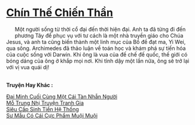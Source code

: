 <a href="https://truyentiki.com/chin-the-chien-than.33890/" title="Chín Thế Chiến Thần"><h1>Chín Thế Chiến Thần</h1></a><div style="display:table"><img align="right" style="float: left; padding: 10px;" src="https://truyentiki.com/images/story/200x260/33890.jpg" alt="">Một người sống từ thời cổ đại đến thời hiện đại. Anh ta đã từng đi đến phương Tây để phục vụ với tư cách là một nhà truyền giáo cho Chúa Jesus, và anh ta cũng biến thành một linh mục của Bồ đề đạt ma, Yi Wei, qua sông. Archimedes đã thảo luận về toán học và khám phá sự tiến hóa của cuộc sống với Darwin. Khi ông là vua của đế chế đế quốc, thế giới có bóng dáng của ông ở khắp mọi nơi. Khi tỉnh dậy một lần nữa, ông sẽ trở lại với vị vua quái dị!</div><p><br><b>Truyện Hay Khác :</b></p><a href="https://truyentiki.com/dai-minh-cuoi-cung-mot-cai-tan-nhan-nguoi.33889/" alt="Đại Minh Cuối Cùng Một Cái Tàn Nhẫn Người">Đại Minh Cuối Cùng Một Cái Tàn Nhẫn Người</a><br/><a href="https://www.pinterest.com/pin/594756694531248550/" alt="Mỗ Trung Nhị Truyện Tranh Gia">Mỗ Trung Nhị Truyện Tranh Gia</a><br/><a href="https://github.com/nownovels/top500/tree/master/truyenhay/33896/" alt="Siêu Cấp Sinh Tiền Hệ Thống">Siêu Cấp Sinh Tiền Hệ Thống</a><br/><a href="https://www.wattpad.com/story/227870052-s-mu-c-ci-cc-phm-mui-mui" alt="Sư Mẫu Có Cái Cực Phẩm Muội Muội">Sư Mẫu Có Cái Cực Phẩm Muội Muội</a><br/>